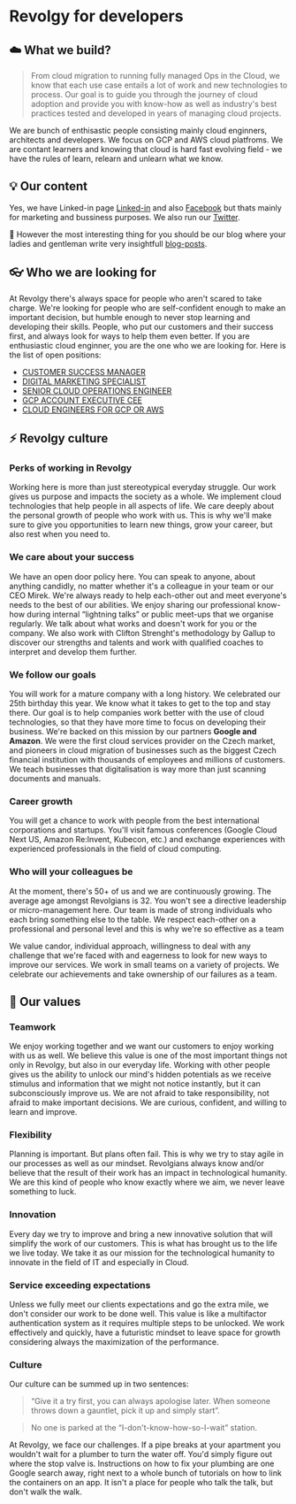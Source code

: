 # Revolgy for developers 
## :cloud:  What we build? 

> From cloud migration to running fully managed Ops in the Cloud, we know that each use case entails a lot of work and new technologies to process. Our goal is to guide you through the journey of cloud adoption and provide you with know-how as well as industry's best practices tested and developed in years of managing cloud projects. 

We are bunch of enthisastic people consisting mainly cloud enginners, architects and developers. We focus on GCP and AWS cloud platfroms. We are contant learners and knowing that cloud is hard fast evolving field - we have the rules of learn, relearn and unlearn what we know. 

## :bulb: Our content
Yes, we have Linked-in page [Linked-in](https://www.linkedin.com/company/revolgy/) and also [Facebook](https://www.facebook.com/revolgy/)
 but thats mainly for marketing and bussiness purposes. We also run our [Twitter](https://twitter.com/Revolgy). 
 
 :bookmark_tabs: However the most interesting thing for you should be our blog where your ladies and gentleman write very insightfull [blog-posts](https://revolgy.com/blog/). 




## :eyeglasses: Who we are looking for 
At Revolgy there's always space for people who aren't scared to take charge. We're looking for people who are self-confident enough to make an important decision, but humble enough to never stop learning and developing their skills. People, who put our customers and their success first, and always look for ways to help them even better. If you are enthusiastic cloud enginner, you are the one who we are looking for. Here is the list of open positions: 
* [CUSTOMER SUCCESS MANAGER](https://www.cocuma.co/job/customer-success-manager/3461/)
* [DIGITAL MARKETING SPECIALIST](https://www.cocuma.co/job/digital-marketing-specialist/3449/)
* [SENIOR CLOUD OPERATIONS ENGINEER](https://www.cocuma.co/job/senior-cloud-operations-engineer/2829/)
* [GCP ACCOUNT EXECUTIVE CEE](https://www.cocuma.co/job/gcp-account-executive-cee/3044/)
* [CLOUD ENGINEERS FOR GCP OR AWS](https://www.cocuma.co/job/cloud-engineers-and-architects-for-gcp-amp-aws/3139/)


## :zap: Revolgy culture

### Perks of working in Revolgy
Working here is more than just stereotypical everyday struggle. Our work gives us purpose and impacts the society as a whole. We implement cloud technologies that help people in all aspects of life. We care deeply about the personal growth of people who work with us. This is why we'll make sure to give you opportunities to learn new things, grow your career, but also rest when you need to.

### We care about your success
We have an open door policy here. You can speak to anyone, about anything candidly, no matter whether it's a colleague in your team or our CEO Mirek. We're always ready to help each-other out and meet everyone's needs to the best of our abilities. We enjoy sharing our professional know-how during internal “lightning talks” or public meet-ups that we organise regularly. We talk about what works and doesn't work for you or the company. We also work with Clifton Strenght's methodology by Gallup to discover our strengths and talents and work with qualified coaches to interpret and develop them further.
 
### We follow our goals
You will work for a mature company with a long history. We celebrated our 25th birthday this year. We know what it takes to get to the top and stay there. Our goal is to help companies work better with the use of cloud technologies, so that they have more time to focus on developing their business. We're backed on this mission by our partners **Google and Amazon**. We were the first cloud services provider on the Czech market, and pioneers in cloud migration of businesses such as the biggest Czech financial institution with thousands of employees and millions of customers. We teach businesses that digitalisation is way more than just scanning documents and manuals.
 
### Career growth
You will get a chance to work with people from the best international corporations and startups. You'll visit famous conferences (Google Cloud Next US, Amazon Re:Invent, Kubecon, etc.) and exchange experiences with experienced professionals in the field of cloud computing.

### Who will your colleagues be
At the moment, there's 50+ of us and we are continuously growing. The average age amongst Revolgians is 32. You won't see a directive leadership or micro-management here. Our team is made of strong individuals who each bring something else to the table. We respect each-other on a professional and personal level and this is why we're so effective as a team
 
We value candor, individual approach, willingness to deal with any challenge that we're faced with and eagerness to look for new ways to improve our services. We work in small teams on a variety of projects. We celebrate our achievements and take ownership of our failures as a team.

## :european_castle: Our values
### Teamwork
We enjoy working together and we want our customers to enjoy working with us as well.
We believe this value is one of the most important things not only in Revolgy, but also in our everyday life. Working with other people gives us the ability to unlock our mind's hidden potentials as we receive stimulus and information that we might not notice instantly, but it can subconsciously improve us. We are not afraid to take responsibility, not afraid to make important decisions. We are curious, confident, and willing to learn and improve.
 
### Flexibility
Planning is important. But plans often fail. This is why we try to stay agile in our processes as well as our mindset.
Revolgians always know and/or believe that the result of their work has an impact in technological humanity. We are this kind of people who know exactly where we aim, we never leave something to luck.
 
### Innovation
Every day we try to improve and bring a new innovative solution that will simplify the work of our customers.
This is what has brought us to the life we live today. We take it as our mission for the technological humanity to innovate in the field of IT and especially in Cloud.

### Service exceeding expectations
Unless we fully meet our clients expectations and go the extra mile, we don't consider our work to be done well.
This value is like a multifactor authentication system as it requires multiple steps to be unlocked. We work effectively and quickly, have a futuristic mindset to leave space for growth considering always the maximization of the performance.


### Culture
Our culture can be summed up in two sentences: 
> “Give it a try first, you can always apologise later. When someone throws down a gauntlet, pick it up and simply start”. 

> No one is parked at the “I-don't-know-how-so-I-wait” station. 

At Revolgy, we face our challenges. If a pipe breaks at your apartment you wouldn't wait for a plumber to turn the water off. You'd simply figure out where the stop valve is. Instructions on how to fix your plumbing are one Google search away, right next to a whole bunch of tutorials on how to link the containers on an app. It isn't a place for people who talk the talk, but don't walk the walk.
